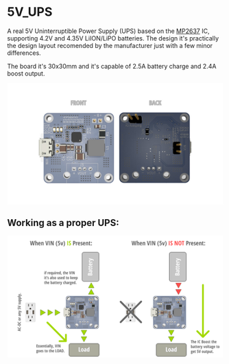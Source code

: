 # 5V_UPS

A real 5V Uninterruptible Power Supply (UPS) based on the [MP2637](https://www.monolithicpower.com/en/mp2637.html) IC, supporting 4.2V and 4.35V LiION/LiPO batteries. The design it's practically the design layout recomended by the manufacturer just with a few minor differences.

The board it's 30x30mm and it's capable of 2.5A battery charge and 2.4A boost output.

<img align="top" src="USB_UPS-MP2637.jpg" />

## Working as a proper UPS:

<img align="top" src="USB_UPS-MP2637.UPS.png" />
